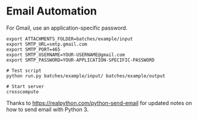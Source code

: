# Email Automation

For Gmail, use an application-specific password.

```
export ATTACHMENTS_FOLDER=batches/example/input
export SMTP_URL=smtp.gmail.com
export SMTP_PORT=465
export SMTP_USERNAME=YOUR-USERNAME@gmail.com
export SMTP_PASSWORD=YOUR-APPLICATION-SPECIFIC-PASSWORD

# Test script
python run.py batches/example/input/ batches/example/output

# Start server
crosscompute
```

Thanks to https://realpython.com/python-send-email for updated notes on how to send email with Python 3.
